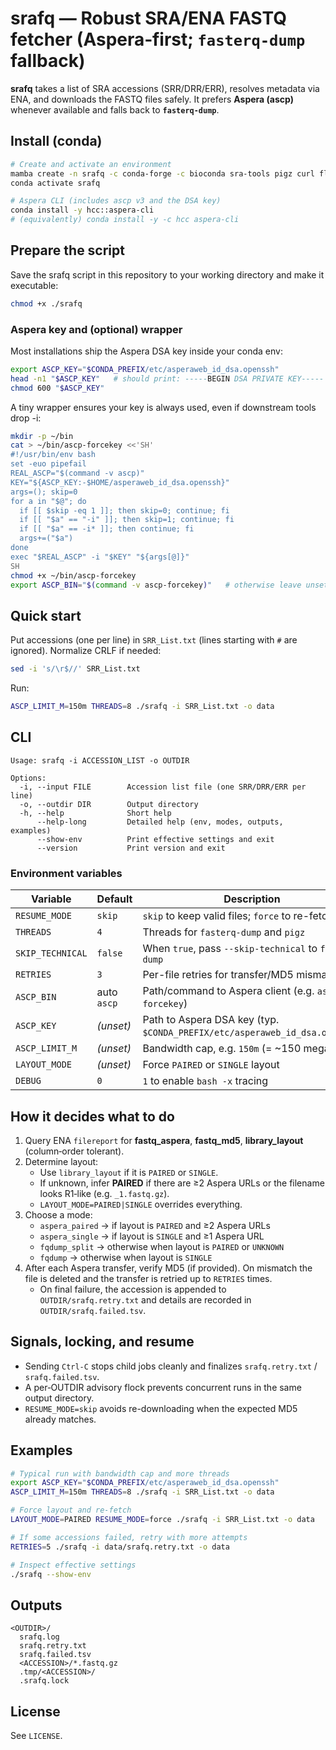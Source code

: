 # srafq — Robust SRA/ENA FASTQ fetcher (Aspera‑first; `fasterq-dump` fallback)

**srafq** takes a list of SRA accessions (SRR/DRR/ERR), resolves metadata via ENA, and downloads the FASTQ files safely.
It prefers **Aspera (ascp)** whenever available and falls back to **`fasterq-dump`**.

## Install (conda)
```bash
# Create and activate an environment
mamba create -n srafq -c conda-forge -c bioconda sra-tools pigz curl flock ||     conda  create -n srafq -c conda-forge -c bioconda sra-tools pigz curl flock
conda activate srafq

# Aspera CLI (includes ascp v3 and the DSA key)
conda install -y hcc::aspera-cli
# (equivalently) conda install -y -c hcc aspera-cli
```

## Prepare the script
Save the srafq script in this repository to your working directory and make it executable:
```bash
chmod +x ./srafq
```

### Aspera key and (optional) wrapper
Most installations ship the Aspera DSA key inside your conda env:
```bash
export ASCP_KEY="$CONDA_PREFIX/etc/asperaweb_id_dsa.openssh"
head -n1 "$ASCP_KEY"   # should print: -----BEGIN DSA PRIVATE KEY-----
chmod 600 "$ASCP_KEY"
```
A tiny wrapper ensures your key is always used, even if downstream tools drop -i:
```bash
mkdir -p ~/bin
cat > ~/bin/ascp-forcekey <<'SH'
#!/usr/bin/env bash
set -euo pipefail
REAL_ASCP="$(command -v ascp)"
KEY="${ASCP_KEY:-$HOME/asperaweb_id_dsa.openssh}"
args=(); skip=0
for a in "$@"; do
  if [[ $skip -eq 1 ]]; then skip=0; continue; fi
  if [[ "$a" == "-i" ]]; then skip=1; continue; fi
  if [[ "$a" == -i* ]]; then continue; fi
  args+=("$a")
done
exec "$REAL_ASCP" -i "$KEY" "${args[@]}"
SH
chmod +x ~/bin/ascp-forcekey
export ASCP_BIN="$(command -v ascp-forcekey)"   # otherwise leave unset to auto-detect `ascp`
```

## Quick start
Put accessions (one per line) in `SRR_List.txt` (lines starting with `#` are ignored). Normalize CRLF if needed:
```bash
sed -i 's/\r$//' SRR_List.txt
```

Run:
```bash
ASCP_LIMIT_M=150m THREADS=8 ./srafq -i SRR_List.txt -o data
```

## CLI
```text
Usage: srafq -i ACCESSION_LIST -o OUTDIR

Options:
  -i, --input FILE        Accession list file (one SRR/DRR/ERR per line)
  -o, --outdir DIR        Output directory
  -h, --help              Short help
      --help-long         Detailed help (env, modes, outputs, examples)
      --show-env          Print effective settings and exit
      --version           Print version and exit
```

### Environment variables
| Variable | Default | Description |
|---|---|---|
| `RESUME_MODE` | `skip` | `skip` to keep valid files; `force` to re-fetch |
| `THREADS` | `4` | Threads for `fasterq-dump` and `pigz` |
| `SKIP_TECHNICAL` | `false` | When `true`, pass `--skip-technical` to `fasterq-dump` |
| `RETRIES` | `3` | Per-file retries for transfer/MD5 mismatch |
| `ASCP_BIN` | auto `ascp` | Path/command to Aspera client (e.g. `ascp-forcekey`) |
| `ASCP_KEY` | _(unset)_ | Path to Aspera DSA key (typ. `$CONDA_PREFIX/etc/asperaweb_id_dsa.openssh`) |
| `ASCP_LIMIT_M` | _(unset)_ | Bandwidth cap, e.g. `150m` (= ~150 megabits/s) |
| `LAYOUT_MODE` | _(unset)_ | Force `PAIRED` or `SINGLE` layout |
| `DEBUG` | `0` | `1` to enable `bash -x` tracing |

## How it decides what to do
1) Query ENA `filereport` for **fastq_aspera**, **fastq_md5**, **library_layout** (column‑order tolerant).  
2) Determine layout:
   - Use `library_layout` if it is `PAIRED` or `SINGLE`.
   - If unknown, infer **PAIRED** if there are ≥2 Aspera URLs or the filename looks R1‑like (e.g. `_1.fastq.gz`).
   - `LAYOUT_MODE=PAIRED|SINGLE` overrides everything.
3) Choose a mode:
   - `aspera_paired`   → if layout is `PAIRED` and ≥2 Aspera URLs
   - `aspera_single`   → if layout is `SINGLE` and ≥1 Aspera URL
   - `fqdump_split`    → otherwise when layout is `PAIRED` or `UNKNOWN`
   - `fqdump`          → otherwise when layout is `SINGLE`
4) After each Aspera transfer, verify MD5 (if provided). On mismatch the file is deleted and the transfer is retried up to `RETRIES` times.
   - On final failure, the accession is appended to `OUTDIR/srafq.retry.txt` and details are recorded in `OUTDIR/srafq.failed.tsv`.

## Signals, locking, and resume
- Sending `Ctrl-C` stops child jobs cleanly and finalizes `srafq.retry.txt` / `srafq.failed.tsv`.
- A per‑OUTDIR advisory flock prevents concurrent runs in the same output directory.
- `RESUME_MODE=skip` avoids re-downloading when the expected MD5 already matches.

## Examples
```bash
# Typical run with bandwidth cap and more threads
export ASCP_KEY="$CONDA_PREFIX/etc/asperaweb_id_dsa.openssh"
ASCP_LIMIT_M=150m THREADS=8 ./srafq -i SRR_List.txt -o data

# Force layout and re-fetch
LAYOUT_MODE=PAIRED RESUME_MODE=force ./srafq -i SRR_List.txt -o data

# If some accessions failed, retry with more attempts
RETRIES=5 ./srafq -i data/srafq.retry.txt -o data

# Inspect effective settings
./srafq --show-env
```

## Outputs
```
<OUTDIR>/
  srafq.log
  srafq.retry.txt
  srafq.failed.tsv
  <ACCESSION>/*.fastq.gz
  .tmp/<ACCESSION>/
  .srafq.lock
```

## License
See `LICENSE`.
